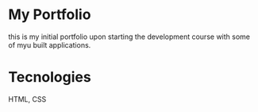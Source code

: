 
# My Portfolio 
this is my initial portfolio upon starting the development course
with some of myu built applications.

# Tecnologies 
HTML, CSS
